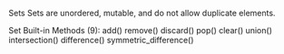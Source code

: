 Sets
Sets are unordered, mutable, and do not allow duplicate elements.

Set Built-in Methods (9):
add()
remove()
discard()
pop()
clear()
union()
intersection()
difference()
symmetric_difference()